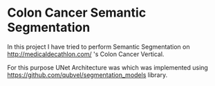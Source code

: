 # Colon Cancer Semantic Segmentation

In this project I have tried to perform Semantic Segmentation on http://medicaldecathlon.com/ 's Colon Cancer Vertical.

For this purpose UNet Architecture was which was implemented using https://github.com/qubvel/segmentation_models library.

